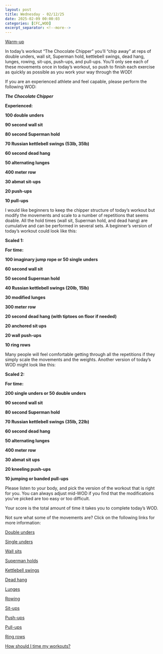 ```yaml
---
layout: post
title: Wednesday - 02/12/25
date: 2025-02-09 00:00:03
categories: [CFC,WOD]
excerpt_separator: <!--more-->
---
```

[Warm-up](https://communityfitnessclub.wixsite.com/website/post/basic-full-body-warm-up)

In today’s workout “The Chocolate Chipper” you’ll “chip away” at reps of double unders, wall sit, Superman hold, kettlebell swings, dead hang, lunges, rowing, sit-ups, push-ups, and pull-ups. You’ll only see each of these movements once in today’s workout, so push to finish each exercise as quickly as possible as you work your way through the WOD!

If you are an experienced athlete and feel capable, please perform the following WOD:

***The Chocolate Chipper***

**Experienced:**

**100 double unders**

**90 second wall sit**

**80 second Superman hold**

**70 Russian kettlebell swings (53lb, 35lb)**

**60 second dead hang**

**50 alternating lunges**

**400 meter row**

**30 abmat sit-ups**

**20 push-ups**

**10 pull-ups**
<!--more-->

I would like beginners to keep the chipper structure of today’s workout but modify the movements and scale to a number of repetitions that seems doable. All the hold times (wall sit, Superman hold, and dead hang) are cumulative and can be performed in several sets. A beginner’s version of today’s workout could look like this:

**Scaled 1:**

**For time:**

**100 imaginary jump rope or 50 single unders**

**60 second wall sit**

**50 second Superman hold**

**40 Russian kettlebell swings (20lb, 15lb)**

**30 modified lunges**

**300 meter row**

**20 second dead hang (with tiptoes on floor if needed)**

**20 anchored sit ups**

**20 wall push-ups**

**10 ring rows**

Many people will feel comfortable getting through all the repetitions if they simply scale the movements and the weights. Another version of today’s WOD might look like this:

**Scaled 2:**

**For time:**

**200 single unders or 50 double unders**

**90 second wall sit**

**80 second Superman hold**

**70 Russian kettlebell swings (35lb, 22lb)**

**60 second dead hang**

**50 alternating lunges**

**400 meter row**

**30 abmat sit ups**

**20 kneeling push-ups**

**10 jumping or banded pull-ups**

Please listen to your body, and pick the version of the workout that is right for you. You can always adjust mid-WOD if you find that the modifications you’ve picked are too easy or too difficult.

Your score is the total amount of time it takes you to complete today’s WOD. 

Not sure what some of the movements are? Click on the following links for more information:

[Double unders](https://communityfitnessclub.wixsite.com/website/post/double-unders)

[Single unders](https://www.youtube.com/watch?v=hCuXYrTOMxI)

[Wall sits](https://www.youtube.com/watch?v=Of8XM4AaMkU)

[Superman holds](https://communityfitnessclub.wixsite.com/website/post/superman-holds)  

[Kettlebell swings](https://communityfitnessclub.wixsite.com/website/post/kettlebell-swings) 

[Dead hang](https://communityfitnessclub.wixsite.com/website/post/dead-hang)

[Lunges](https://communityfitnessclub.wixsite.com/website/post/lunges) 

[Rowing](https://communityfitnessclub.wixsite.com/website/post/rowing) 

[Sit-ups](https://communityfitnessclub.wixsite.com/website/post/sit-ups)

[Push-ups](https://communityfitnessclub.wixsite.com/website/post/push-ups)

[Pull-ups](https://communityfitnessclub.wixsite.com/website/post/pull-ups) 

[Ring rows](https://communityfitnessclub.wixsite.com/website/post/ring-rows)

[How should I time my workouts?](https://communityfitnessclub.wixsite.com/website/post/how-should-i-time-my-workouts)
